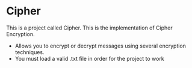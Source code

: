 # Cipher

This is a project called Cipher. This is the implementation of Cipher Encryption.
* Allows you to encrypt or decrypt messages using several encryption techniques.
* You must load a valid .txt file in order for the project to work
